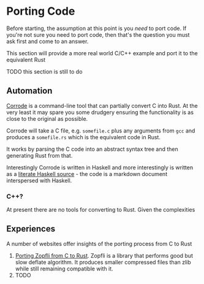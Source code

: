 # Porting Code

Before starting, the assumption at this point is you *need* to port code. If you're not sure you need to port code, then that's the question you must ask first and come to an answer. 

This section will provide a more real world C/C++ example and port it to the equivalent Rust

TODO this section is still to do

## Automation

[Corrode](https://github.com/jameysharp/corrode) is a command-line tool that can partially convert C into Rust. At the very least it may spare you some drudgery ensuring the functionality is as close to the original as possible.

Corrode will take a C file, e.g. `somefile.c` plus any arguments from `gcc` and produces a `somefile.rs` which is the equivalent code in Rust. 

It works by parsing the C code into an abstract syntax tree and then generating Rust from that.

Interestingly Corrode is written in Haskell and more interestingly is written as a [literate Haskell source](https://github.com/jameysharp/corrode/blob/master/src/Language/Rust/Corrode/C.md) - the code is a markdown document interspersed with Haskell.

### C++?

At present there are no tools for converting to Rust. Given the complexities

## Experiences

A number of websites offer insights of the porting process from C to Rust

1. [Porting Zopfli from C to Rust](https://github.com/carols10cents/rust-out-your-c-talk). Zopfli is a library that performs good but slow deflate algorithm. It produces smaller compressed files than zlib while still remaining compatible with it. 
2. TODO